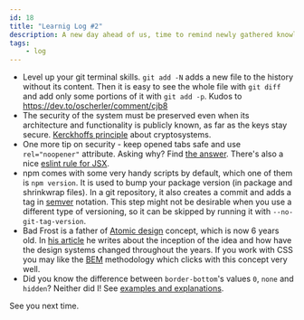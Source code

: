 ```yaml
---
id: 18
title: "Learnig Log #2"
description: A new day ahead of us, time to remind newly gathered knowledge. This is a part of my notes taken during dealing with my day-to-day tasks.
tags:
    - log
---
```


- Level up your git terminal skills. `git add -N` adds a new file to the history without its content. Then it is easy to see the whole file with `git diff` and add only some portions of it with `git add -p`.  Kudos to https://dev.to/oscherler/comment/cjb8
- The security of the system must be preserved even when its architecture and functionality is publicly known, as far as the keys stay secure. [Kerckhoffs principle](https://en.m.wikipedia.org/wiki/Kerckhoffs's_principle) about cryptosystems.
- One more tip on security - keep opened tabs safe and use `rel="noopener"` attribute. Asking why? Find [the answer](https://mathiasbynens.github.io/rel-noopener/). There's also a nice [eslint rule for JSX](https://github.com/yannickcr/eslint-plugin-react/blob/master/docs/rules/jsx-no-target-blank.md).
- npm comes with some very handy scripts by default, which one of them is `npm version`. It is used to bump your package version (in package and shrinkwrap files). In a git repository, it also creates a commit and adds a tag in [semver](https://semver.org/) notation. This step might not be desirable when you use a different type of versioning, so it can be skipped by running it with `--no-git-tag-version`.
- Bad Frost is a father of [Atomic design](https://bradfrost.com/blog/post/atomic-web-design/) concept, which is now 6 years old. In [his article](http://bradfrost.com/blog/post/extending-atomic-design/ ) he writes about the inception of the idea and how have the design systems changed throughout the years. If you work with CSS you may like the [BEM](http://getbem.com/introduction/) methodology which clicks with this concept very well.
- Did you know the difference between `border-bottom`'s values `0`, `none` and `hidden`? Neither did I! See [examples and explanations](https://codepen.io/denilsonsa/pen/LkdHh?editors=110).

See you next time.